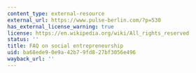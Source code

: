 ```yaml
---
content_type: external-resource
external_url: https://www.pulse-berlin.com/?p=530
has_external_license_warning: true
license: https://en.wikipedia.org/wiki/All_rights_reserved
status: ''
title: FAQ on social entrepreneurship
uid: ba68ede9-0e9a-42b7-9fd8-27bf3056e496
wayback_url: ''
---
```

